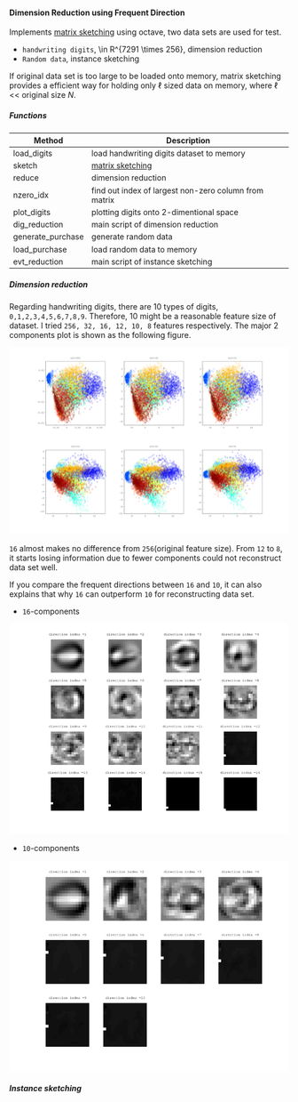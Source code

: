 #### Dimension Reduction using Frequent Direction
Implements [matrix sketching] using octave, two data sets are used for test.
- `handwriting digits`, \in R^{7291 \times 256}, dimension reduction
- `Random data`, instance sketching

If original data set is too large to be loaded onto memory, matrix sketching provides a efficient way for holding only $\ell$ sized data on memory, where $\ell$ << original size $N$.

##### Functions

| Method                | Description  |
| ----------------------| -------------|
| load_digits |  load handwriting digits dataset to memory |
| sketch | [matrix sketching] |
| reduce | dimension reduction |
| nzero_idx | find out index of largest non-zero column from matrix |
| plot_digits | plotting digits onto 2-dimentional space |
| dig_reduction | main script of dimension reduction |
| generate_purchase | generate random data |
| load_purchase | load random data to memory |
| evt_reduction | main script of instance sketching |

##### Dimension reduction

Regarding handwriting digits, there are 10 types of digits, `0,1,2,3,4,5,6,7,8,9`. Therefore, 10 might be a reasonable feature size of dataset. I tried `256, 32, 16, 12, 10, 8` features respectively. The major 2 components plot is shown as the following figure.

![2-dim-digits][digits]

`16` almost makes no difference from `256`(original feature size). From `12` to `8`, it starts losing information due to fewer components could not reconstruct data set well.

If you compare the frequent directions between `16` and `10`, it can also explains that why `16` can outperform `10` for reconstructing data set.

- `16`-components

![16-digits][digit_16]

- `10`-components

![10-digits][digit_10]

##### Instance sketching

[matrix sketching]:http://www.cs.yale.edu/homes/el327/papers/simpleMatrixSketching.pdf
[digits]:figures/digits_12_8.png
[digit_16]:figures/digit_direction_16.png
[digit_10]:figures/digit_direction_10.png
